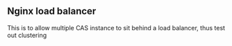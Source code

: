 ## Nginx load balancer

This is to allow multiple CAS instance to sit behind a load balancer,
thus test out clustering
